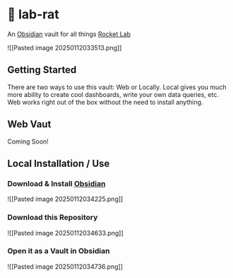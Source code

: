 # 🐀 lab-rat
An [Obsidian](https://obsidian.md/) vault for all things [Rocket Lab](https://www.rocketlabusa.com/)

![[Pasted image 20250112033513.png]]

## Getting Started

There are two ways to use this vault: Web or Locally. Local gives you much more ability to create cool dashboards, write your own data queries, etc. Web works right out of the box without the need to install anything. 

## Web Vaut

Coming Soon!

## Local Installation / Use
### Download & Install [Obsidian](https://obsidian.md/)

![[Pasted image 20250112034225.png]]

### Download this Repository

![[Pasted image 20250112034633.png]]

### Open it as a Vault in Obsidian

![[Pasted image 20250112034736.png]]


